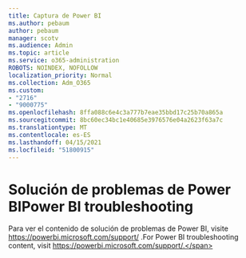 ```yaml
---
title: Captura de Power BI
ms.author: pebaum
author: pebaum
manager: scotv
ms.audience: Admin
ms.topic: article
ms.service: o365-administration
ROBOTS: NOINDEX, NOFOLLOW
localization_priority: Normal
ms.collection: Adm_O365
ms.custom:
- "2716"
- "9000775"
ms.openlocfilehash: 8ffa088c6e4c3a777b7eae35bbd17c25b70a865a
ms.sourcegitcommit: 8bc60ec34bc1e40685e3976576e04a2623f63a7c
ms.translationtype: MT
ms.contentlocale: es-ES
ms.lasthandoff: 04/15/2021
ms.locfileid: "51800915"
---
```

# <a name="power-bi-troubleshooting"></a><span data-ttu-id="d0181-102">Solución de problemas de Power BI</span><span class="sxs-lookup"><span data-stu-id="d0181-102">Power BI troubleshooting</span></span>

<span data-ttu-id="d0181-103">Para ver el contenido de solución de problemas de Power BI, visite https://powerbi.microsoft.com/support/ .</span><span class="sxs-lookup"><span data-stu-id="d0181-103">For Power BI troubleshooting content, visit https://powerbi.microsoft.com/support/.</span></span>
